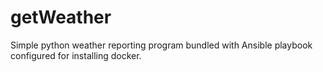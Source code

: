 # getWeather
Simple python weather reporting program bundled with Ansible playbook configured for installing docker. 
